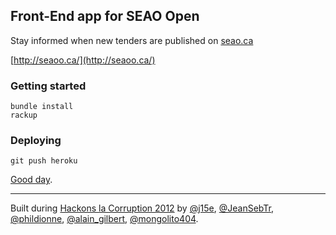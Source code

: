 ## Front-End app for SEAO Open

Stay informed when new tenders are published on [seao.ca](http://seao.ca/)

[http://seaoo.ca/](http://seaoo.ca/)

### Getting started

    bundle install
    rackup

### Deploying

    git push heroku

[Good day](http://www.youtube.com/watch?v=MuNvxH5kSKU).

---

Built during [Hackons la Corruption 2012](http://quebecouvert.org/events/hackonslacorruption/) by [@j15e](https://twitter.com/j15e), [@JeanSebTr](https://twitter.com/JeanSebTr), [@phildionne](https://twitter.com/phildionne), [@alain_gilbert](https://twitter.com/alain_gilbert), [@mongolito404](https://twitter.com/mongolito404).
